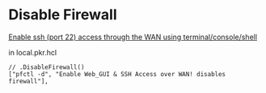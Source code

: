 # Disable Firewall
[Enable ssh (port 22) access through the WAN using terminal/console/shell](https://serverfault.com/questions/1066358/pfsense-enable-ssh-port-22-access-through-the-wan-using-terminal-console-she)

in local.pkr.hcl
```
// .DisableFirewall()
["pfctl -d", "Enable Web_GUI & SSH Access over WAN! disables firewall"],
```